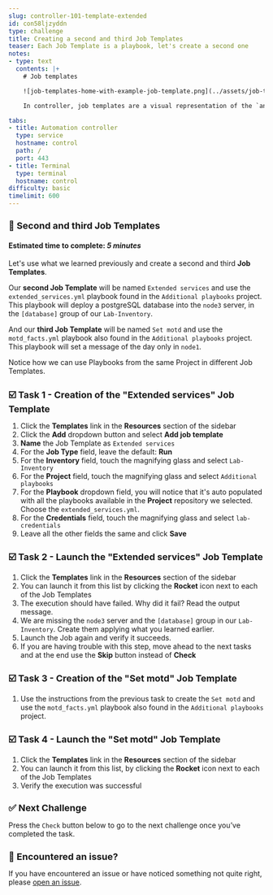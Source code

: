 ```yaml
---
slug: controller-101-template-extended
id: con58ljzyddn
type: challenge
title: Creating a second and third Job Templates
teaser: Each Job Template is a playbook, let's create a second one
notes:
- type: text
  contents: |+
    # Job templates

    ![job-templates-home-with-example-job-template.png](../assets/job-templates-home-with-example-job-template.png)

    In controller, job templates are a visual representation of the `ansible-playbook` command and all flags you can utilize when executing from the command line.

tabs:
- title: Automation controller
  type: service
  hostname: control
  path: /
  port: 443
- title: Terminal
  type: terminal
  hostname: control
difficulty: basic
timelimit: 600
---
```

📑 Second and third Job Templates
===
#### Estimated time to complete: *5 minutes*<p>

Let's use what we learned previously and create a second and third **Job Templates**.

Our **second Job Template** will be named `Extended services` and use the `extended_services.yml` playbook found in the `Additional playbooks` project. This playbook will deploy a postgreSQL database into the `node3` server, in the `[database]` group of our `Lab-Inventory`.

And our **third Job Template** will be named `Set motd` and use the `motd_facts.yml` playbook also found in the `Additional playbooks` project. This playbook will set a message of the day only in `node1`.

Notice how we can use Playbooks from the same Project in different Job Templates.

☑️ Task 1 - Creation of the "Extended services" Job Template
===

1. Click the **Templates** link in the **Resources** section of the sidebar
2. Click the **Add** dropdown button and select **Add job template**
3. **Name** the Job Template as `Extended services`
4. For the **Job Type** field, leave the default: **Run**
5. For the **Inventory** field, touch the magnifying glass and select `Lab-Inventory`
6. For the **Project** field, touch the magnifying glass and select `Additional playbooks`
7. For the **Playbook** dropdown field, you will notice that it's auto populated with all the playbooks available in the **Project** repository we selected. Choose the `extended_services.yml`.
8. For the **Credentials** field, touch the magnifying glass and select `lab-credentials`
9. Leave all the other fields the same and click **Save**

☑️ Task 2 - Launch the "Extended services" Job Template
===
1. Click the **Templates** link in the **Resources** section of the sidebar
2. You can launch it from this list by clicking the **Rocket** icon next to each of the Job Templates
3. The execution should have failed. Why did it fail? Read the output message.
4.  We are missing the `node3` server and the `[database]` group in our `Lab-Inventory`. Create them applying what you learned earlier.
5. Launch the Job again and verify it succeeds.
6. If you are having trouble with this step, move ahead to the next tasks and at the end use the **Skip** button instead of **Check**


☑️ Task 3 - Creation of the "Set motd" Job Template
===

1. Use the instructions from the previous task to create the `Set motd` and use the `motd_facts.yml` playbook also found in the `Additional playbooks` project.

☑️ Task 4 - Launch the "Set motd" Job Template
===

1. Click the **Templates** link in the **Resources** section of the sidebar
2. You can launch it from this list, by clicking the **Rocket** icon next to each of the Job Templates
4. Verify the execution was successful

✅ Next Challenge
===
Press the `Check` button below to go to the next challenge once you’ve completed the task.

🐛 Encountered an issue?
====

If you have encountered an issue or have noticed something not quite right, please [open an issue](https://github.com/ansible/instruqt/issues/new?labels=intro-to-controller&title=Issue+with+Intro+to+Controller+slug+ID:+controller-101-template-extended&assignees=leogallego).

<style type="text/css" rel="stylesheet">
  .lightbox {
    display: none;
    position: fixed;
    justify-content: center;
    align-items: center;
    z-index: 999;
    top: 0;
    left: 0;
    right: 0;
    bottom: 0;
    padding: 1rem;
    background: rgba(0, 0, 0, 0.8);
    margin-left: auto;
    margin-right: auto;
    margin-top: auto;
    margin-bottom: auto;
  }
  .lightbox:target {
    display: flex;
  }
  .lightbox img {
    /* max-height: 100% */
    max-width: 60%;
    max-height: 60%;
  }
  img {
    display: block;
    margin-left: auto;
    margin-right: auto;
  }
  h1 {
    font-size: 18px;
  }
    h2 {
    font-size: 16px;
    font-weight: 600
  }
    h3 {
    font-size: 14px;
    font-weight: 600
  }
  p span {
    font-size: 14px;
  }
  ul li span {
    font-size: 14px
  }
</style>
